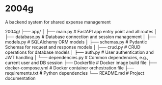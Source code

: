 # 2004g
A backend system for shared expense management

2004g/
├── app/
│   ├── main.py             # FastAPI app entry point and all routes
│   ├── database.py         # Database connection and session management
│   ├── models.py           # SQLAlchemy ORM models
│   ├── schemas.py          # Pydantic Schemas for request and response models
│   ├── crud.py             # CRUD operations for database models
│   ├── auth.py             # User authentication and JWT handling
│   └── dependencies.py     # Common dependencies, e.g., current user and DB session
├── Dockerfile              # Docker image build file
├── docker-compose.yml      # Docker container orchestration file
├── requirements.txt        # Python dependencies
└── README.md               # Project documentation
